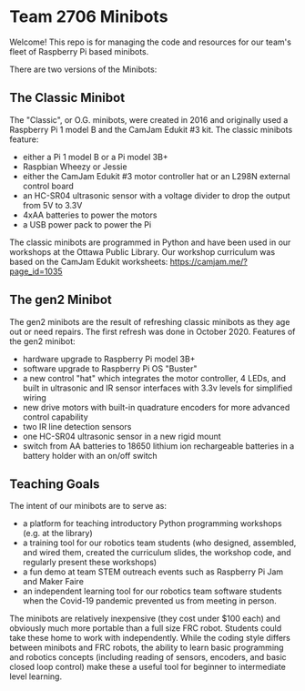 # Team 2706 Minibots

Welcome! This repo is for managing the code and resources for our team's fleet of Raspberry Pi based minibots.

There are two versions of the Minibots:

## The Classic Minibot

The "Classic", or O.G. minibots, were created in 2016 and originally used a Raspberry Pi 1 model B and the CamJam Edukit #3 kit. The classic minibots feature:
- either a Pi 1 model B or a Pi model 3B+
- Raspbian Wheezy or Jessie
- either the CamJam Edukit #3 motor controller hat or an L298N external control board
- an HC-SR04 ultrasonic sensor with a voltage divider to drop the output from 5V to 3.3V
- 4xAA batteries to power the motors
- a USB power pack to power the Pi

The classic minibots are programmed in Python and have been used in our workshops at the Ottawa Public Library. Our workshop curriculum was based on the CamJam Edukit worksheets: https://camjam.me/?page_id=1035

## The gen2 Minibot

The gen2 minibots are the result of refreshing classic minibots as they age out or need repairs. The first refresh was done in October 2020. Features of the gen2 minibot:
- hardware upgrade to Raspberry Pi model 3B+
- software upgrade to Raspberry Pi OS "Buster"
- a new control "hat" which integrates the motor controller, 4 LEDs, and built in ultrasonic and IR sensor interfaces with 3.3v levels for simplified wiring
- new drive motors with built-in quadrature encoders for more advanced control capability
- two IR line detection sensors
- one HC-SR04 ultrasonic sensor in a new rigid mount
- switch from AA batteries to 18650 lithium ion rechargeable batteries in a battery holder with an on/off switch

## Teaching Goals

The intent of our minibots are to serve as:
- a platform for teaching introductory Python programming workshops (e.g. at the library)
- a training tool for our robotics team students (who designed, assembled, and wired them, created the curriculum slides, the workshop code, and regularly present these workshops)
- a fun demo at team STEM outreach events such as Raspberry Pi Jam and Maker Faire
- an independent learning tool for our robotics team software students when the Covid-19 pandemic prevented us from meeting in person.

The minibots are relatively inexpensive (they cost under $100 each) and obviously much more portable than a full size FRC robot. Students could take these home to work with independently. While the coding style differs between minibots and FRC robots, the ability to learn basic programming and robotics concepts (including reading of sensors, encoders, and basic closed loop control) make these a useful tool for beginner to intermediate level learning.
